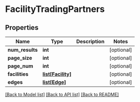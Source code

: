 # FacilityTradingPartners

## Properties
Name | Type | Description | Notes
------------ | ------------- | ------------- | -------------
**num_results** | **int** |  | [optional] 
**page_size** | **int** |  | [optional] 
**page_num** | **int** |  | [optional] 
**facilities** | [**list[Facility]**](Facility.md) |  | [optional] 
**edges** | [**list[Edge]**](Edge.md) |  | [optional] 

[[Back to Model list]](../README.md#documentation-for-models) [[Back to API list]](../README.md#documentation-for-api-endpoints) [[Back to README]](../README.md)

